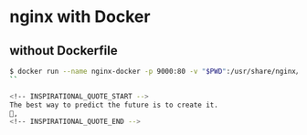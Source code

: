 # nginx with Docker

## without Dockerfile
```sh
$ docker run --name nginx-docker -p 9000:80 -v "$PWD":/usr/share/nginx/html:ro -d nginx
``

<!-- INSPIRATIONAL_QUOTE_START -->
The best way to predict the future is to create it.
👀,
<!-- INSPIRATIONAL_QUOTE_END -->
